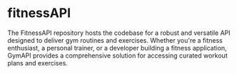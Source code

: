 # fitnessAPI
The FitnessAPI repository hosts the codebase for a robust and versatile API designed to deliver gym routines and exercises. Whether you're a fitness enthusiast, a personal trainer, or a developer building a fitness application, GymAPI provides a comprehensive solution for accessing curated workout plans and exercises.

